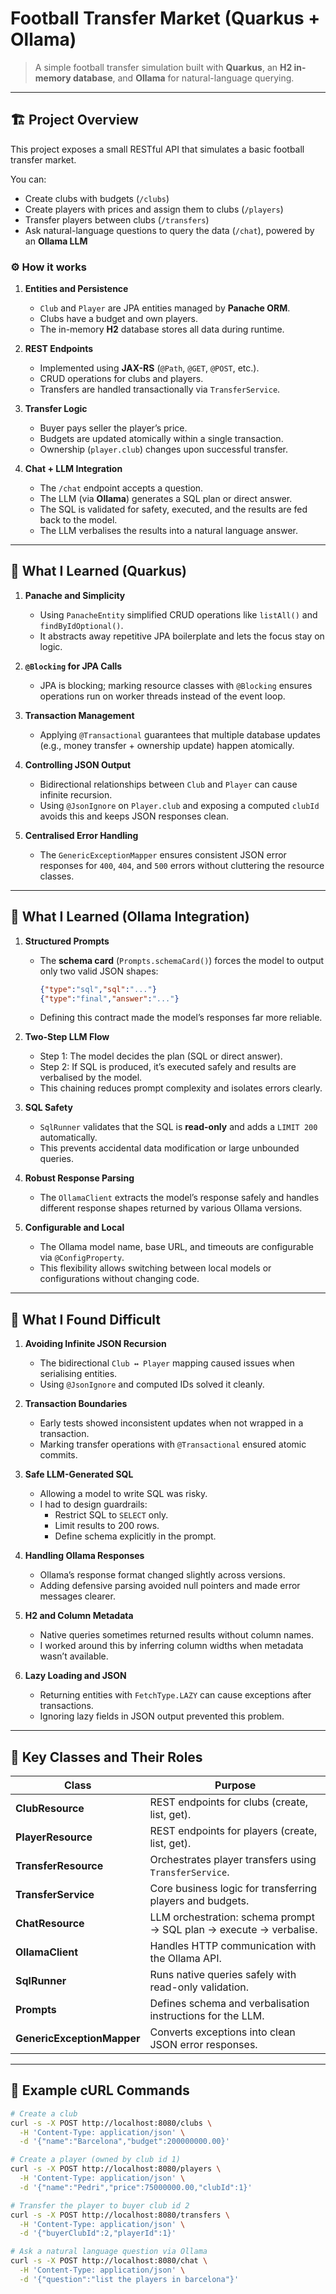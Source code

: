 # Football Transfer Market (Quarkus + Ollama)

> A simple football transfer simulation built with **Quarkus**, an **H2 in-memory database**, and **Ollama** for natural-language querying.

---

## 🏗️ Project Overview

This project exposes a small RESTful API that simulates a basic football transfer market.

You can:

- Create clubs with budgets (`/clubs`)
- Create players with prices and assign them to clubs (`/players`)
- Transfer players between clubs (`/transfers`)
- Ask natural-language questions to query the data (`/chat`), powered by an **Ollama LLM**

### ⚙️ How it works

1. **Entities and Persistence**

   - `Club` and `Player` are JPA entities managed by **Panache ORM**.
   - Clubs have a budget and own players.
   - The in-memory **H2** database stores all data during runtime.

2. **REST Endpoints**

   - Implemented using **JAX-RS** (`@Path`, `@GET`, `@POST`, etc.).
   - CRUD operations for clubs and players.
   - Transfers are handled transactionally via `TransferService`.

3. **Transfer Logic**

   - Buyer pays seller the player’s price.
   - Budgets are updated atomically within a single transaction.
   - Ownership (`player.club`) changes upon successful transfer.

4. **Chat + LLM Integration**
   - The `/chat` endpoint accepts a question.
   - The LLM (via **Ollama**) generates a SQL plan or direct answer.
   - The SQL is validated for safety, executed, and the results are fed back to the model.
   - The LLM verbalises the results into a natural language answer.

---

## 🧠 What I Learned (Quarkus)

1. **Panache and Simplicity**

   - Using `PanacheEntity` simplified CRUD operations like `listAll()` and `findByIdOptional()`.
   - It abstracts away repetitive JPA boilerplate and lets the focus stay on logic.

2. **`@Blocking` for JPA Calls**

   - JPA is blocking; marking resource classes with `@Blocking` ensures operations run on worker threads instead of the event loop.

3. **Transaction Management**

   - Applying `@Transactional` guarantees that multiple database updates (e.g., money transfer + ownership update) happen atomically.

4. **Controlling JSON Output**

   - Bidirectional relationships between `Club` and `Player` can cause infinite recursion.
   - Using `@JsonIgnore` on `Player.club` and exposing a computed `clubId` avoids this and keeps JSON responses clean.

5. **Centralised Error Handling**
   - The `GenericExceptionMapper` ensures consistent JSON error responses for `400`, `404`, and `500` errors without cluttering the resource classes.

---

## 🤖 What I Learned (Ollama Integration)

1. **Structured Prompts**

   - The **schema card** (`Prompts.schemaCard()`) forces the model to output only two valid JSON shapes:
     ```json
     {"type":"sql","sql":"..."}
     {"type":"final","answer":"..."}
     ```
   - Defining this contract made the model’s responses far more reliable.

2. **Two-Step LLM Flow**

   - Step 1: The model decides the plan (SQL or direct answer).
   - Step 2: If SQL is produced, it’s executed safely and results are verbalised by the model.
   - This chaining reduces prompt complexity and isolates errors clearly.

3. **SQL Safety**

   - `SqlRunner` validates that the SQL is **read-only** and adds a `LIMIT 200` automatically.
   - This prevents accidental data modification or large unbounded queries.

4. **Robust Response Parsing**

   - The `OllamaClient` extracts the model’s response safely and handles different response shapes returned by various Ollama versions.

5. **Configurable and Local**
   - The Ollama model name, base URL, and timeouts are configurable via `@ConfigProperty`.
   - This flexibility allows switching between local models or configurations without changing code.

---

## 🧩 What I Found Difficult

1. **Avoiding Infinite JSON Recursion**

   - The bidirectional `Club ↔ Player` mapping caused issues when serialising entities.
   - Using `@JsonIgnore` and computed IDs solved it cleanly.

2. **Transaction Boundaries**

   - Early tests showed inconsistent updates when not wrapped in a transaction.
   - Marking transfer operations with `@Transactional` ensured atomic commits.

3. **Safe LLM-Generated SQL**

   - Allowing a model to write SQL was risky.
   - I had to design guardrails:
     - Restrict SQL to `SELECT` only.
     - Limit results to 200 rows.
     - Define schema explicitly in the prompt.

4. **Handling Ollama Responses**

   - Ollama’s response format changed slightly across versions.
   - Adding defensive parsing avoided null pointers and made error messages clearer.

5. **H2 and Column Metadata**

   - Native queries sometimes returned results without column names.
   - I worked around this by inferring column widths when metadata wasn’t available.

6. **Lazy Loading and JSON**
   - Returning entities with `FetchType.LAZY` can cause exceptions after transactions.
   - Ignoring lazy fields in JSON output prevented this problem.

---

## 🧩 Key Classes and Their Roles

| Class                      | Purpose                                                            |
| -------------------------- | ------------------------------------------------------------------ |
| **ClubResource**           | REST endpoints for clubs (create, list, get).                      |
| **PlayerResource**         | REST endpoints for players (create, list, get).                    |
| **TransferResource**       | Orchestrates player transfers using `TransferService`.             |
| **TransferService**        | Core business logic for transferring players and budgets.          |
| **ChatResource**           | LLM orchestration: schema prompt → SQL plan → execute → verbalise. |
| **OllamaClient**           | Handles HTTP communication with the Ollama API.                    |
| **SqlRunner**              | Runs native queries safely with read-only validation.              |
| **Prompts**                | Defines schema and verbalisation instructions for the LLM.         |
| **GenericExceptionMapper** | Converts exceptions into clean JSON error responses.               |

---

## 🧪 Example cURL Commands

```bash
# Create a club
curl -s -X POST http://localhost:8080/clubs \
  -H 'Content-Type: application/json' \
  -d '{"name":"Barcelona","budget":200000000.00}'

# Create a player (owned by club id 1)
curl -s -X POST http://localhost:8080/players \
  -H 'Content-Type: application/json' \
  -d '{"name":"Pedri","price":75000000.00,"clubId":1}'

# Transfer the player to buyer club id 2
curl -s -X POST http://localhost:8080/transfers \
  -H 'Content-Type: application/json' \
  -d '{"buyerClubId":2,"playerId":1}'

# Ask a natural language question via Ollama
curl -s -X POST http://localhost:8080/chat \
  -H 'Content-Type: application/json' \
  -d '{"question":"list the players in barcelona"}'
```
